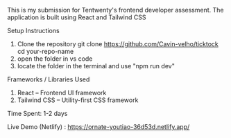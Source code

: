 This is my submission for Tentwenty's frontend developer assessment. The application is built using React and Tailwind CSS

Setup Instructions

1. Clone the repository
   git clone https://github.com/Cavin-velho/ticktock
   cd your-repo-name
2. open the folder in vs code 
3. locate the folder in the terminal and use "npm run dev"

Frameworks / Libraries Used
1. React – Frontend UI framework
2. Tailwind CSS – Utility-first CSS framework


Time Spent: 1-2 days

Live Demo (Netlify) : https://ornate-youtiao-36d53d.netlify.app/
